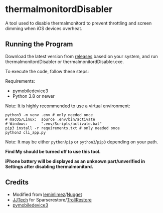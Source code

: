 # thermalmonitordDisabler
A tool used to disable thermalmonitord to prevent throttling and screen dimming when iOS devices overheat.

## Running the Program
Download the latest version from [releases](https://github.com/rponeawa/thermalmonitordDisabler/releases/latest) based on your system, and run thermalmonitordDisabler or thermalmonitordDisabler.exe.

To execute the code, follow these steps:

Requirements:
- pymobiledevice3
- Python 3.8 or newer

Note: It is highly recommended to use a virtual environment:
```
python3 -m venv .env # only needed once
# macOS/Linux:  source .env/bin/activate
# Windows:      ".env/Scripts/activate.bat"
pip3 install -r requirements.txt # only needed once
python3 cli_app.py
```
Note: It may be either `python`/`pip` or `python3`/`pip3` depending on your path.

**Find My should be turned off to use this tool.**

**iPhone battery will be displayed as an unknown part/unverified in Settings after disabling thermalmonitord.**

## Credits
- Modified from [leminlimez](https://github.com/leminlimez)/[Nugget](https://github.com/leminlimez/Nugget)
- [JJTech](https://github.com/JJTech0130) for Sparserestore/[TrollRestore](https://github.com/JJTech0130/TrollRestore)
- [pymobiledevice3](https://github.com/doronz88/pymobiledevice3)
